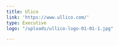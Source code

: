 ```yaml
---
title: Ulico
link: 'https://www.ullico.com/'
type: Executive
logo: "/uploads/ullico-logo-01-01-1.jpg"

---
```

